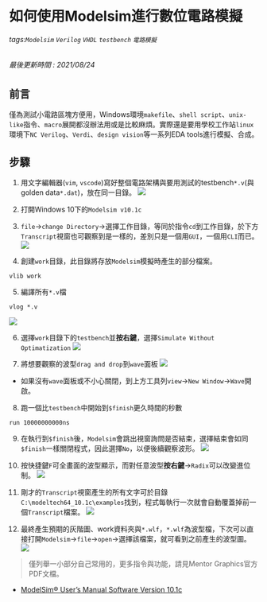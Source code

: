 # 如何使用Modelsim進行數位電路模擬
###### tags:`Modelsim` `Verilog` `VHDL` `testbench` `電路模擬`
###### 最後更新時間 : 2021/08/24

## 前言
僅為測試小電路區塊方便用，Windows環境`makefile`、`shell script`、`unix-like`指令、`macro`展開都沒辦法用或是比較麻煩。實際還是要用學校工作站`linux`環境下`NC Verilog`、`Verdi`、`design vision`等一系列EDA tools進行模擬、合成。

## 步驟
1. 用文字編輯器(`vim`, `vscode`)寫好整個電路架構與要用測試的testbench`*.v`(與golden data`*.dat`)，放在同一目錄。
![](https://i.imgur.com/NuPHDmw.png)

2. 打開Windows 10下的`Modelsim v10.1c`

3. `file`->`change Directory`->選擇工作目錄，等同於指令`cd`到工作目錄，於下方`Transcript`視窗也可觀察到是一樣的，差別只是一個用`GUI`，一個用`CLI`而已。
![](https://i.imgur.com/bDW24TZ.gif)

4. 創建`work`目錄，此目錄將存放`Modelsim`模擬時產生的部分檔案。
```
vlib work
```

5. 編譯所有`*.v`檔
```
vlog *.v
```
![](https://i.imgur.com/nFihban.gif)

6. 選擇`work`目錄下的`testbench`並**按右鍵**，選擇`Simulate Without Optimatization`
![](https://i.imgur.com/p52lpb3.gif)

7. 將想要觀察的波型`drag and drop`到`wave`面板
![](https://i.imgur.com/uOBAdHC.gif)

- 如果沒有`wave`面板或不小心關閉，到上方工具列`view`->`New Window`->`Wave`開啟。

8. 跑一個比`testbench`中開始到`$finish`更久時間的秒數
```
run 10000000000ns
```
9. 在執行到`$finish`後，`Modelsim`會跳出視窗詢問是否結束，選擇結束會如同`$finish`一樣關閉程式，因此選擇`No`，以便後續觀察波形。
![](https://i.imgur.com/9m4Bdug.gif)

10. 按快捷鍵`F`可全畫面的波型顯示，而對任意波型**按右鍵**->`Radix`可以改變進位制。
![](https://i.imgur.com/LYAQ2t5.png)

11. 剛才的`Transcript`視窗產生的所有文字可於目錄`C:\modeltech64_10.1c\examples`找到，程式每執行一次就會自動覆蓋掉前一個`Transcript`檔案。
![](https://i.imgur.com/I66ruuz.png)

12. 最終產生預期的灰階圖、work資料夾與`*.wlf`，`*.wlf`為波型檔，下次可以直接打開`Modelsim`->`file`->`open`->選擇該檔案，就可看到之前產生的波型圖。
![](https://i.imgur.com/TOAiX2K.png)

> 僅列舉一小部分自己常用的，更多指令與功能，請見Mentor Graphics官方PDF文檔。
- [ModelSim® User’s Manual Software Version 10.1c](https://www.microsemi.com/document-portal/doc_view/131619-modelsim-user) 

